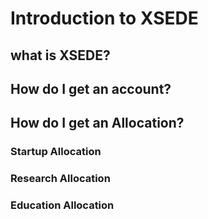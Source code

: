 # Introduction to XSEDE

## what is XSEDE?



## How do I get an account?

## How do I get an Allocation?

### Startup Allocation

### Research Allocation

### Education Allocation



